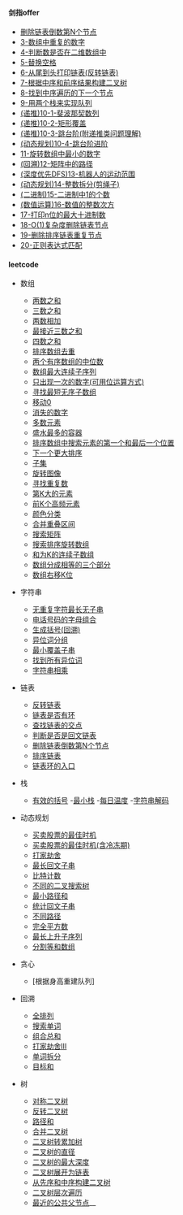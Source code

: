 


#### 剑指offer

- [删除链表倒数第N个节点](src/main/java/com/haobin/offer/DeleteLastNNode.java)
- [3-数组中重复的数字](src/main/java/com/haobin/offer/DuplicateNumInArray.java)
- [4-判断数是否在二维数组中](src/main/java/com/haobin/offer/NumInDimensionalArray.java)
- [5-替换空格](src/main/java/com/haobin/offer/ReplaceSpace.java)
- [6-从尾到头打印链表(反转链表)](src/main/java/com/haobin/offer/PrintListFromTailToHead.java)
- [7-根据中序和前序结果构建二叉树](src/main/java/com/haobin/offer/RebuildBinaryTree.java)
- [8-找到中序遍历的下一个节点](src/main/java/com/haobin/offer/BinaryTreeNextNode.java)
- [9-用两个栈来实现队列](src/main/java/com/haobin/offer/TwoStackPlaceQueue.java)
- [(递推)10-1-斐波那契数列](src/main/java/com/haobin/offer/Fibonacci.java)
- [(递推)10-2-矩形覆盖](src/main/java/com/haobin/offer/RectCover.java)
- [(递推)10-3-跳台阶(附递推类问题理解)](src/main/java/com/haobin/offer/JumpFloor.java)
- [(动态规划)10-4-跳台阶进阶](src/main/java/com/haobin/offer/JumpFloorII.java)
- [11-旋转数组中最小的数字](src/main/java/com/haobin/offer/MinNumInRotateArray.java)
- [(回溯)12-矩阵中的路径](src/main/java/com/haobin/offer/HasPathInRect.java)
- [(深度优先DFS)13-机器人的运动范围](src/main/java/com/haobin/offer/RobotMove.java)
- [(动态规划)14-整数拆分(剪绳子)](src/main/java/com/haobin/offer/IntegerBreaker.java)
- [(二进制)15-二进制中1的个数](src/main/java/com/haobin/offer/NumberOfOne.java)
- [(数值运算)16-数值的整数次方](src/main/java/com/haobin/offer/Power.java)
- [17-打印n位的最大十进制数](src/main/java/com/haobin/offer/PrintOneToMaxOfN.java)
- [18-O(1)复杂度删除链表节点](src/main/java/com/haobin/offer/PrintOneToMaxOfN.java)
- [19-删除排序链表重复节点](src/main/java/com/haobin/offer/PrintOneToMaxOfN.java)
- [20-正则表达式匹配](src/main/java/com/haobin/offer/RegexMatch.java)

#### leetcode

- 数组
    - [两数之和](src/main/java/com/haobin/leetcode/arrays/TwoSum.java)
    - [三数之和](src/main/java/com/haobin/leetcode/arrays/ThreeSum.java)
    - [两数相加](src/main/java/com/haobin/leetcode/arrays/TwoAdd.java)
    - [最接近三数之和](src/main/java/com/haobin/leetcode/arrays/ThreeSumClosest.java)
    - [四数之和](src/main/java/com/haobin/leetcode/arrays/FourSum.java)
    - [排序数组去重](src/main/java/com/haobin/leetcode/arrays/RemoveDuplicates.java)
    - [两个有序数组的中位数](src/main/java/com/haobin/leetcode/arrays/FindMedianSortedArray.java)
    - [数组最大连续子序列](src/main/java/com/haobin/leetcode/arrays/MaxSubArray.java)
    - [只出现一次的数字(可用位运算方式)](src/main/java/com/haobin/leetcode/arrays/MaxSubArray.java)
    - [寻找最短无序子数组](src/main/java/com/haobin/leetcode/arrays/FindUnsortedSubArray.java)
    - [移动0](src/main/java/com/haobin/leetcode/arrays/MoveZeroes.java)
    - [消失的数字](src/main/java/com/haobin/leetcode/arrays/FindDisappearedNumbers.java)
    - [多数元素](src/main/java/com/haobin/leetcode/arrays/MajorElement.java)
    - [盛水最多的容器](src/main/java/com/haobin/leetcode/arrays/MaxArea.java)
    - [排序数组中搜索元素的第一个和最后一个位置](src/main/java/com/haobin/leetcode/arrays/SearchRange.java)
    - [下一个更大排序](src/main/java/com/haobin/leetcode/arrays/NextPermutation.java)
    - [子集](src/main/java/com/haobin/leetcode/arrays/SubSet.java)
    - [旋转图像](src/main/java/com/haobin/leetcode/arrays/RotatePicture.java)
    - [寻找重复数](src/main/java/com/haobin/leetcode/arrays/FindDuplicate.java)
    - [第K大的元素](src/main/java/com/haobin/leetcode/arrays/FindKthLargest.java)
    - [前K个高频元素](src/main/java/com/haobin/leetcode/arrays/TopKFrequent.java)
    - [颜色分类](src/main/java/com/haobin/leetcode/arrays/SortColor.java)
    - [合并重叠区间](src/main/java/com/haobin/leetcode/arrays/MergeIntervals.java)
    - [搜索矩阵](src/main/java/com/haobin/leetcode/arrays/SearchMatrix.java)
    - [搜索排序旋转数组](src/main/java/com/haobin/leetcode/arrays/SearchRotation.java)
    - [和为K的连续子数组](src/main/java/com/haobin/leetcode/arrays/SubArraySumK.java)
    - [数组分成相等的三个部分](src/main/java/com/haobin/leetcode/arrays/ThreePartsSumEquals.java)
    - [数组右移K位](src/main/java/com/haobin/leetcode/arrays/Rotate.java)
- 字符串
    - [无重复字符最长无子串](src/main/java/com/haobin/leetcode/string/LongestSubString.java)
    - [电话号码的字母组合](src/main/java/com/haobin/leetcode/string/LongestSubString.java)
    - [生成括号(回溯)](src/main/java/com/haobin/leetcode/string/GenerateParenthesis.java)
    - [异位词分组](src/main/java/com/haobin/leetcode/string/GroupAnagrams.java)
    - [最小覆盖子串](src/main/java/com/haobin/leetcode/string/MinWindow.java)
    - [找到所有异位词](src/main/java/com/haobin/leetcode/string/FindAnagrams.java)
    - [字符串相乘](src/main/java/com/haobin/leetcode/string/Multiply.java)
- 链表
    - [反转链表](src/main/java/com/haobin/leetcode/linkedlist/ReverseList.java)
    - [链表是否有环](src/main/java/com/haobin/leetcode/linkedlist/HasCycle.java)
    - [查找链表的交点](src/main/java/com/haobin/leetcode/linkedlist/GetInterSectionNode.java)
    - [判断是否是回文链表](src/main/java/com/haobin/leetcode/linkedlist/PalindromeLinkedList.java)
    - [删除链表倒数第N个节点](src/main/java/com/haobin/leetcode/linkedlist/RemoveNthFromEnd.java)
    - [排序链表](src/main/java/com/haobin/leetcode/linkedlist/SortList.java)
    - [链表环的入口](src/main/java/com/haobin/leetcode/linkedlist/DetectCycle.java)
- 栈
    - [有效的括号](/src/main/java/com/haobin/leetcode/stack/ValidBrackets.java)
      -[最小栈](/src/main/java/com/haobin/leetcode/stack/MinStack.java)
      -[每日温度](/src/main/java/com/haobin/leetcode/stack/DailyTemperature.java)
      -[字符串解码](/src/main/java/com/haobin/leetcode/stack/DecodeString.java)
- 动态规划
    - [买卖股票的最佳时机](src/main/java/com/haobin/leetcode/dp/MaxProfit.java)
    - [买卖股票的最佳时机(含冷冻期)](src/main/java/com/haobin/leetcode/dp/MaxProfitII.java)
    - [打家劫舍](src/main/java/com/haobin/leetcode/dp/Rob.java)
    - [最长回文子串](src/main/java/com/haobin/leetcode/dp/LongestSubPalindrome.java)
    - [比特计数](src/main/java/com/haobin/leetcode/dp/CountBits.java)
    - [不同的二叉搜索树](src/main/java/com/haobin/leetcode/dp/NumTrees.java)
    - [最小路径和](src/main/java/com/haobin/leetcode/dp/MiniPathSum.java)
    - [统计回文子串](src/main/java/com/haobin/leetcode/dp/CountPalindromeSubString.java)
    - [不同路径](src/main/java/com/haobin/leetcode/dp/UniquePath.java)
    - [完全平方数](src/main/java/com/haobin/leetcode/dp/NumSquares.java)
    - [最长上升子序列](src/main/java/com/haobin/leetcode/dp/NumSquares.java)
    - [分割等和数组](src/main/java/com/haobin/leetcode/dp/CanPartition.java)
- 贪心
    - [根据身高重建队列]
- 回溯
    - [全排列](src/main/java/com/haobin/leetcode/dfs/Permute.java)
    - [搜索单词](src/main/java/com/haobin/leetcode/dfs/SearchWord.java)
    - [组合总和](src/main/java/com/haobin/leetcode/dfs/CombinationSum.java)
    - [打家劫舍III](src/main/java/com/haobin/leetcode/dfs/RobII.java)
    - [单词拆分](src/main/java/com/haobin/leetcode/string/WordBreak.java)
    - [目标和](src/main/java/com/haobin/leetcode/dp/FindTargetSum.java)


- 树
    - [对称二叉树](/src/main/java/com/haobin/leetcode/tree/SymmetricBinaryTree.java)
    - [反转二叉树](/src/main/java/com/haobin/leetcode/tree/InvertBinaryTree.java)
    - [路径和](/src/main/java/com/haobin/leetcode/tree/PathSum.java)
    - [合并二叉树](/src/main/java/com/haobin/leetcode/tree/MergeBinaryTree.java)
    - [二叉树转累加树](/src/main/java/com/haobin/leetcode/tree/CovertBst.java)
    - [二叉树的直径](/src/main/java/com/haobin/leetcode/tree/DiameterOfBinaryTree.java)
    - [二叉树的最大深度](/src/main/java/com/haobin/leetcode/tree/BinaryTreeMaxDepth.java)
    - [二叉树展开为链表](/src/main/java/com/haobin/leetcode/tree/Flatten.java)
    - [从先序和中序构建二叉树](/src/main/java/com/haobin/leetcode/tree/BuildTree.java)
    - [二叉树层次遍历](/src/main/java/com/haobin/leetcode/tree/LevelOrder.java)
    - [最近的公共父节点](/src/main/java/com/haobin/leetcode/tree/LevelOrder.java)__